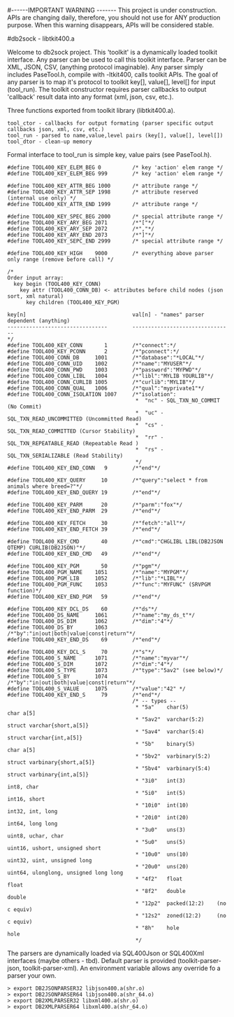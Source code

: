 #------IMPORTANT WARNING -------
This project is under construction. APIs are changing daily, therefore, you should not use for ANY production purpose. 
When this warning disappears, APIs will be considered stable.

#db2sock - libtkit400.a

Welcome to db2sock project. This 'toolkit' is a dynamically loaded toolkit interface. 
Any parser can be used to call this toolkit interface.
Parser can be XML, JSON, CSV, (anything protocol imaginable). 
Any parser simply includes PaseTool.h, compile with -ltkit400, calls toolkit APIs.
The goal of any parser is to map it's protocol to toolkit key[], value[], level[] for input (tool_run). 
The toolkit constructor requires parser callbacks to output 'callback' result data into any format (xml, json, csv, etc.).
 
Three functions exported from toolkit library (libtkit400.a).
```
tool_ctor - callbacks for output formating (parser specific output callbacks json, xml, csv, etc.)
tool_run - parsed to name,value,level pairs (key[], value[], level[])
tool_dtor - clean-up memory
```

Formal interface to tool_run is simple key, value pairs (see PaseTool.h).
```
#define TOOL400_KEY_ELEM_BEG 0          /* key 'action' elem range */
#define TOOL400_KEY_ELEM_BEG 999        /* key 'action' elem range */

#define TOOL400_KEY_ATTR_BEG 1000       /* attribute range */
#define TOOL400_KEY_ATTR_SEP 1998       /* attribute reserved (internal use only) */
#define TOOL400_KEY_ATTR_END 1999       /* attribute range */

#define TOOL400_KEY_SPEC_BEG 2000       /* special attribute range */
#define TOOL400_KEY_ARY_BEG 2071        /*"["*/
#define TOOL400_KEY_ARY_SEP 2072        /*","*/
#define TOOL400_KEY_ARY_END 2073        /*"]"*/
#define TOOL400_KEY_SEPC_END 2999       /* special attribute range */

#define TOOL400_KEY_HIGH    9000        /* everything above parser only range (remove before call) */

/*
Order input array:
  key begin (TOOL400_KEY_CONN)
    key attr (TOOL400_CONN_DB) <- attributes before child nodes (json sort, xml natural)
      key children (TOOL400_KEY_PGM)

key[n]                                  val[n] - "names" parser dependent (anything)
--------------------------------        --------------------------------
*/
#define TOOL400_KEY_CONN       1        /*"connect":*/
#define TOOL400_KEY_PCONN      2        /*"pconnect":*/
#define TOOL400_CONN_DB     1001        /*"database":"*LOCAL"*/
#define TOOL400_CONN_UID    1002        /*"name":"MYUSER"*/
#define TOOL400_CONN_PWD    1003        /*"password":"MYPWD"*/
#define TOOL400_CONN_LIBL   1004        /*"libl":"MYLIB YOURLIB"*/
#define TOOL400_CONN_CURLIB 1005        /*"curlib":"MYLIB"*/
#define TOOL400_CONN_QUAL   1006        /*"qual":"myprivate1"*/
#define TOOL400_CONN_ISOLATION 1007     /*"isolation":
                                         *  "nc" - SQL_TXN_NO_COMMIT (No Commit)
                                         *  "uc" - SQL_TXN_READ_UNCOMMITTED (Uncommitted Read)
                                         *  "cs" - SQL_TXN_READ_COMMITTED (Cursor Stability)
                                         *  "rr" - SQL_TXN_REPEATABLE_READ (Repeatable Read )
                                         *  "rs" - SQL_TXN_SERIALIZABLE (Read Stability)
                                         */
#define TOOL400_KEY_END_CONN   9        /*"end"*/

#define TOOL400_KEY_QUERY     10        /*"query":"select * from animals where breed=?"*/
#define TOOL400_KEY_END_QUERY 19        /*"end"*/

#define TOOL400_KEY_PARM      20        /*"parm":"fox"*/
#define TOOL400_KEY_END_PARM  29        /*"end"*/

#define TOOL400_KEY_FETCH     30        /*"fetch":"all"*/
#define TOOL400_KEY_END_FETCH 39        /*"end"*/

#define TOOL400_KEY_CMD       40        /*"cmd":"CHGLIBL LIBL(DB2JSON QTEMP) CURLIB(DB2JSON)"*/
#define TOOL400_KEY_END_CMD   49        /*"end"*/

#define TOOL400_KEY_PGM       50        /*"pgm"*/
#define TOOL400_PGM_NAME    1051        /*"name":"MYPGM"*/
#define TOOL400_PGM_LIB     1052        /*"lib":"*LIBL"*/
#define TOOL400_PGM_FUNC    1053        /*"func":"MYFUNC" (SRVPGM function)*/
#define TOOL400_KEY_END_PGM   59        /*"end"*/

#define TOOL400_KEY_DCL_DS    60        /*"ds"*/
#define TOOL400_DS_NAME     1061        /*"name":"my_ds_t"*/
#define TOOL400_DS_DIM      1062        /*"dim":"4"*/
#define TOOL400_DS_BY       1063        /*"by":"in|out|both|value|const|return"*/
#define TOOL400_KEY_END_DS    69        /*"end"*/

#define TOOL400_KEY_DCL_S     70        /*"s"*/
#define TOOL400_S_NAME      1071        /*"name":"myvar"*/
#define TOOL400_S_DIM       1072        /*"dim":"4"*/
#define TOOL400_S_TYPE      1073        /*"type":"5av2" (see below)*/
#define TOOL400_S_BY        1074        /*"by":"in|out|both|value|const|return"*/
#define TOOL400_S_VALUE     1075        /*"value":"42" */
#define TOOL400_KEY_END_S     79        /*"end"*/
                                        /* -- types --
                                         * "5a"    char(5)         char a[5]
                                         * "5av2"  varchar(5:2)    struct varchar{short,a[5]}
                                         * "5av4"  varchar(5:4)    struct varchar{int,a[5]}
                                         * "5b"    binary(5)       char a[5]
                                         * "5bv2"  varbinary(5:2)  struct varbinary{short,a[5]}
                                         * "5bv4"  varbinary(5:4)  struct varbinary{int,a[5]}
                                         * "3i0"   int(3)          int8, char
                                         * "5i0"   int(5)          int16, short
                                         * "10i0"  int(10)         int32, int, long
                                         * "20i0"  int(20)         int64, long long
                                         * "3u0"   uns(3)          uint8, uchar, char
                                         * "5u0"   uns(5)          uint16, ushort, unsigned short
                                         * "10u0"  uns(10)         uint32, uint, unsigned long
                                         * "20u0"  uns(20)         uint64, ulonglong, unsigned long long
                                         * "4f2"   float           float
                                         * "8f2"   double          double
                                         * "12p2"  packed(12:2)    (no c equiv)
                                         * "12s2"  zoned(12:2)     (no c equiv)
                                         * "8h"    hole            hole
                                         */
```

The parsers are dynamically loaded via SQL400Json or SQL400Xml interfaces (maybe others - tbd). 
Default parser is provided (toolkit-parser-json, toolkit-parser-xml).
An environment variable allows any override fo a parser your own.

```
> export DB2JSONPARSER32 libjson400.a(shr.o)
> export DB2JSONPARSER64 libjson400.a(shr_64.o)
> export DB2XMLPARSER32 libxml400.a(shr.o)
> export DB2XMLPARSER64 libxml400.a(shr_64.o)
```


